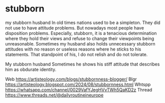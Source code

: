 # stubborn
my stubborn husband
In old times nations used to be a simpleton. They did not use to have attitude problems. But nowadays most people have disposition problems. Especially, stubborn, it is a tenacious determination where they hold their views and refuse to change their viewpoints being unreasonable. Sometimes my husband also holds unnecessary stubborn attitudes with no reason or useless reasons where he sticks to his statements. That standpoint of his, I do not relish and do not tolerate.
 
My stubborn husband
Sometimes he shows his stiff attitude that describes him as obdurate identity. 


Web https://artisteology.com/blogs/stubbornness-blogger/ 
Blgr https://artisteology.blogspot.com/2024/08/stubbornness.html 
Whtspp https://whatsapp.com/channel/0029VafYJegHVvTWh5QaKD2z 
Thread https://www.threads.net/@dailyroutineineurope 
